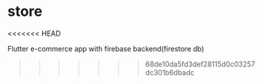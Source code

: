 # store
<<<<<<< HEAD

Flutter e-commerce app with firebase backend(firestore db)
>>>>>>> 68de10da5fd3def28115d0c03257dc301b6dbadc
